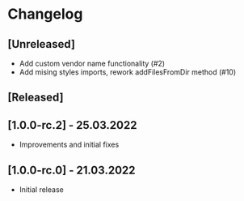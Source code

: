 # Changelog

## [Unreleased]
- Add custom vendor name functionality (#2)
- Add mising styles imports, rework addFilesFromDir method (#10)

## [Released]
## [1.0.0-rc.2] - 25.03.2022
- Improvements and initial fixes

## [1.0.0-rc.0] - 21.03.2022
- Initial release
